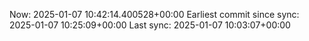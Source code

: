 Now: 2025-01-07 10:42:14.400528+00:00 Earliest commit since sync: 2025-01-07 10:25:09+00:00 Last sync: 2025-01-07 10:03:07+00:00
